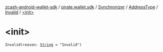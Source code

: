 [zcash-android-wallet-sdk](../../../../index.md) / [pirate.wallet.sdk](../../../index.md) / [Synchronizer](../../index.md) / [AddressType](../index.md) / [Invalid](index.md) / [&lt;init&gt;](./-init-.md)

# &lt;init&gt;

`Invalid(reason: `[`String`](https://kotlinlang.org/api/latest/jvm/stdlib/kotlin/-string/index.html)` = "Invalid")`
